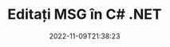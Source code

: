 ---
############################# Static ############################
layout: "auto-gen-editor"
date: 2022-11-09T21:38:23
draft: false
otherformats: doc docx docm dotx rtf odt xls xlsx xlsm ppt pptx pptm mobi epub html mhtml txt xml eml mbox

############################# Head ############################
head_title: "Editor MSG — Editați MSG în C# .NET"
head_description: "Cum se editează MSG în C# .NET folosind câteva rânduri de cod? Utilizați API-urile de procesare a documentelor GroupDocs pentru a edita, actualiza și salva peste 30 de formate de fișiere."

############################# Header ############################
title: "Editați MSG în C# .NET"
description: "Editare MSG eficientă și robustă folosind GroupDocs.Editor pe partea de server pentru API-urile C# .NET, fără utilizarea vreunui software precum Microsoft sau Open Office."
bg_image: "https://cms.admin.containerize.com/templates/aspose/App_Themes/V3/images/bg/header1.png"
bg_overlay: false
button:
    enable: true
    icon: "fas fa-arrow-down"
    label: "Descarcare varianta scurta de prezentare gratuita"
    link: "https://downloads.groupdocs.com/editor/net"

############################# SubMenu ############################
submenu:
    enable: true

    left:
        img_alt: "GroupDocs.Editor for .NET"
        image: "https://cms.admin.containerize.com/templates/groupdocs/images/product-logos/90x90-noborder/groupdocs-editor-net.png"
        product: "GroupDocs.Editor"
        platform: ".NET"

    middle:
        button:

            # button loop
            - link: "https://apireference.groupdocs.com/editor/net"
              text: "Referință API"

            # button loop
            - link: "https://github.com/groupdocs-editor"
              text: "Exemple de coduri"

            # button loop
            - link: "https://products.groupdocs.app/editor/family"
              text: "Demo live"

            # button loop
            - link: "https://purchase.groupdocs.com/pricing/editor/net"
              text: "Prețuri"

    right:
        link_download: "https://downloads.groupdocs.com/editor"
        link_learn: "https://docs.groupdocs.com/editor/net"
        link_buy: "https://purchase.groupdocs.com"

############################# About ############################
about:
    enable: true
    title: "Despre GroupDocs.Editor for .NET API"
    content: |
        [GroupDocs.Editor for .NET](/ro/editor/net/) API este o alegere potrivită pentru a edita documente și prezentări Microsoft Word, Excel, PowerPoint, Open Office. GroupDocs.Editor este un API de sine stătător care este potrivit pentru sistemele server și back-end unde este necesară o performanță ridicată. Nu depinde de niciun software precum Microsoft sau Open Office.

############################# Steps ############################
steps:
    enable: true
    title_left: "Pași pentru a edita MSG în C#"
    content_left: |
        [GroupDocs.Editor for .NET](/ro/editor/net/) oferă dezvoltatorilor o modalitate simplă și simplă de a edita fișierele MSG folosind câteva rânduri de cod.
        * Creați o instanță a clasei `Editor` cu calea fișierului obligatorie sau fluxul de octeți și încărcați fișierul MSG
        * Creați și setați instanța clasei `EmailEditOptions` pentru formatul de fișier MSG
        * Apelați metoda `Editor.Edit()` și obțineți documentul MSG în format HTML care este ușor de editat cu orice editor WYSIWYG.
        * Apelați metoda `Editor.Save()` și salvați fișierul editat MSG folosind clasa `EmailSaveOptions`

        
    title_right: "Cerințe de sistem"
    content_right: |
        O editare de bază a documentelor cu API-urile GroupDocs.Editor for .NET poate fi realizată prin implementarea câțiva pași simpli. API-urile noastre sunt acceptate pe toate platformele și sistemele de operare majore. Înainte de a executa codul de mai jos, vă rugăm să vă asigurați că aveți următoarele cerințe preliminare instalate pe sistemul dumneavoastră.

        * Sisteme de operare: Microsoft Windows, Linux, MacOS
        * Medii de dezvoltare: Microsoft Visual Studio, Xamarin, MonoDevelop
        * Cadre: .NET Framework, .NET Standard, .NET Core, Mono
        * Obțineți cea mai recentă versiune de GroupDocs.Editor for .NET descărcată de pe [NuGet](https://www.nuget.org/packages/groupdocs.editor)
        
    code: |        
        ```csharp
        // Load the MSG file into Editor
        Editor editor = new Editor("source.msg");

        // Create and adjust the edit options
        EmailEditOptions editOptions = new EmailEditOptions();
        
        // Open input MSG document for edit — obtain an intermediate document, that can be edited
        EditableDocument beforeEdit = editor.Edit(editOptions);

        // Grab MSG document content and associated resources from editable document
        string content = beforeEdit.GetEmbeddedHtml();

        // Send the content to WYSIWYG-editor, edit it there, and send edited content back to the server-side
        // This step simulates a such operation
        string updatedContent = content.Replace("project", "Edited project");

        // Grab edited content and resources from WYSIWYG-editor and create a new EditableDocument instance from it
        EditableDocument afterEdit = EditableDocument.FromMarkup(updatedContent, null);

        // Create a save options
        EmailSaveOptions saveOptions = new EmailSaveOptions();

        // Save edited MSG document to the file
        editor.Save(afterEdit, "edited.msg", saveOptions);
        ```
        
############################# Demos ############################
demos:
    enable: true
    title: "MSG Editor Demo live"
    content: |
        Editați MSG chiar acum, vizitând site-ul [GroupDocs.Editor Live Demos](https://products.groupdocs.app/editor/family).
        Demo-ul live are următoarele beneficii
        
############################# More Formats ############################
more_formats:
    enable: true
    title: "Alți editori acceptați"
    content: |
        De asemenea, puteți edita și alte formate de fișiere. Vă rugăm să vedeți mai jos lista completă.


############################# Back to top ###############################
back_to_top:
    enable: true
---